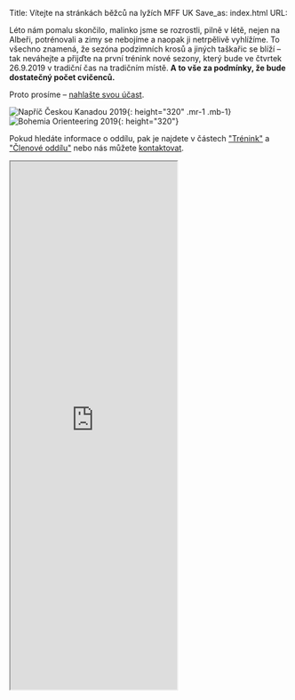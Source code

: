 Title: Vítejte na stránkách běžců na lyžích MFF UK
Save_as: index.html
URL:

Léto nám pomalu skončilo, malinko jsme se rozrostli, pilně v létě, nejen na Albeři, potrénovali a zimy se nebojíme a naopak ji netrpělivě vyhlížíme. To všechno znamená, že sezóna podzimních krosů a jiných taškařic se blíží – tak neváhejte a přijďte na první trénink nové sezony, který bude ve čtvrtek 26.9.2019 v tradiční čas na tradičním místě. **A to vše za podmínky, že bude dostatečný počet cvičenců.**

Proto prosíme – [nahlašte svou účast](https://clenove.hrbatypes.cz/ucast/nahlas-svou/).

![Napříč Českou Kanadou 2019]({static}/static/vitejte/ceska-kanada-2019.jpg){: height="320" .mr-1 .mb-1} ![Bohemia Orienteering 2019]({static}/static/vitejte/bohemia-2019.jpg){: height="320"}

Pokud hledáte informace o oddílu, pak je najdete v částech ["Trénink"](/trenink/) a ["Členové oddílu"](/clenove-oddilu/) nebo nás můžete [kontaktovat](https://clenove.hrbatypes.cz/komentare/pridat/).

<iframe src="https://clenove.hrbatypes.cz/iframe/komentare/" class="w-100 border-0" height="950"></iframe>
